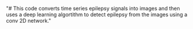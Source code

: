 "# This code converts time series epilepsy signals into images and then uses a deep learning algortithm to detect epilepsy from the images using a conv 2D network." 
